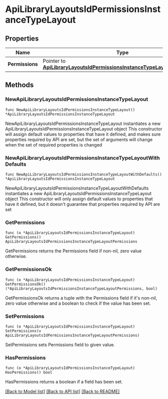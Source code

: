 # ApiLibraryLayoutsIdPermissionsInstanceTypeLayout

## Properties

Name | Type | Description | Notes
------------ | ------------- | ------------- | -------------
**Permissions** | Pointer to [**ApiLibraryLayoutsIdPermissionsInstanceTypeLayoutPermissions**](_api_library_layouts__id__permissions_instanceTypeLayout_permissions.md) |  | [optional] 

## Methods

### NewApiLibraryLayoutsIdPermissionsInstanceTypeLayout

`func NewApiLibraryLayoutsIdPermissionsInstanceTypeLayout() *ApiLibraryLayoutsIdPermissionsInstanceTypeLayout`

NewApiLibraryLayoutsIdPermissionsInstanceTypeLayout instantiates a new ApiLibraryLayoutsIdPermissionsInstanceTypeLayout object
This constructor will assign default values to properties that have it defined,
and makes sure properties required by API are set, but the set of arguments
will change when the set of required properties is changed

### NewApiLibraryLayoutsIdPermissionsInstanceTypeLayoutWithDefaults

`func NewApiLibraryLayoutsIdPermissionsInstanceTypeLayoutWithDefaults() *ApiLibraryLayoutsIdPermissionsInstanceTypeLayout`

NewApiLibraryLayoutsIdPermissionsInstanceTypeLayoutWithDefaults instantiates a new ApiLibraryLayoutsIdPermissionsInstanceTypeLayout object
This constructor will only assign default values to properties that have it defined,
but it doesn't guarantee that properties required by API are set

### GetPermissions

`func (o *ApiLibraryLayoutsIdPermissionsInstanceTypeLayout) GetPermissions() ApiLibraryLayoutsIdPermissionsInstanceTypeLayoutPermissions`

GetPermissions returns the Permissions field if non-nil, zero value otherwise.

### GetPermissionsOk

`func (o *ApiLibraryLayoutsIdPermissionsInstanceTypeLayout) GetPermissionsOk() (*ApiLibraryLayoutsIdPermissionsInstanceTypeLayoutPermissions, bool)`

GetPermissionsOk returns a tuple with the Permissions field if it's non-nil, zero value otherwise
and a boolean to check if the value has been set.

### SetPermissions

`func (o *ApiLibraryLayoutsIdPermissionsInstanceTypeLayout) SetPermissions(v ApiLibraryLayoutsIdPermissionsInstanceTypeLayoutPermissions)`

SetPermissions sets Permissions field to given value.

### HasPermissions

`func (o *ApiLibraryLayoutsIdPermissionsInstanceTypeLayout) HasPermissions() bool`

HasPermissions returns a boolean if a field has been set.


[[Back to Model list]](../README.md#documentation-for-models) [[Back to API list]](../README.md#documentation-for-api-endpoints) [[Back to README]](../README.md)


